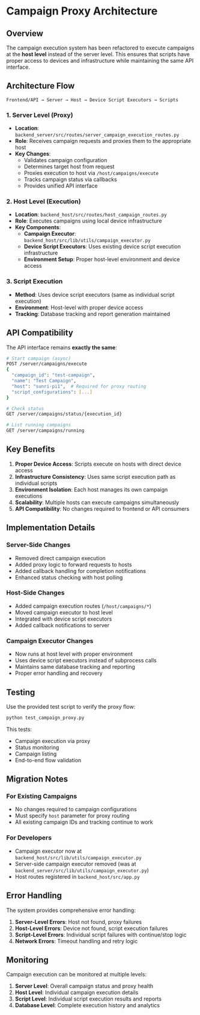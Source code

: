# Campaign Proxy Architecture

## Overview

The campaign execution system has been refactored to execute campaigns at the **host level** instead of the server level. This ensures that scripts have proper access to devices and infrastructure while maintaining the same API interface.

## Architecture Flow

```
Frontend/API → Server → Host → Device Script Executors → Scripts
```

### 1. Server Level (Proxy)
- **Location**: `backend_server/src/routes/server_campaign_execution_routes.py`
- **Role**: Receives campaign requests and proxies them to the appropriate host
- **Key Changes**:
  - Validates campaign configuration
  - Determines target host from request
  - Proxies execution to host via `/host/campaigns/execute`
  - Tracks campaign status via callbacks
  - Provides unified API interface

### 2. Host Level (Execution)
- **Location**: `backend_host/src/routes/host_campaign_routes.py`
- **Role**: Executes campaigns using local device infrastructure
- **Key Components**:
  - **Campaign Executor**: `backend_host/src/lib/utils/campaign_executor.py`
  - **Device Script Executors**: Uses existing device script execution infrastructure
  - **Environment Setup**: Proper host-level environment and device access

### 3. Script Execution
- **Method**: Uses device script executors (same as individual script execution)
- **Environment**: Host-level with proper device access
- **Tracking**: Database tracking and report generation maintained

## API Compatibility

The API interface remains **exactly the same**:

```bash
# Start campaign (async)
POST /server/campaigns/execute
{
  "campaign_id": "test-campaign",
  "name": "Test Campaign",
  "host": "sunri-pi1",  # Required for proxy routing
  "script_configurations": [...]
}

# Check status
GET /server/campaigns/status/{execution_id}

# List running campaigns
GET /server/campaigns/running
```

## Key Benefits

1. **Proper Device Access**: Scripts execute on hosts with direct device access
2. **Infrastructure Consistency**: Uses same script execution path as individual scripts
3. **Environment Isolation**: Each host manages its own campaign executions
4. **Scalability**: Multiple hosts can execute campaigns simultaneously
5. **API Compatibility**: No changes required to frontend or API consumers

## Implementation Details

### Server-Side Changes
- Removed direct campaign execution
- Added proxy logic to forward requests to hosts
- Added callback handling for completion notifications
- Enhanced status checking with host polling

### Host-Side Changes
- Added campaign execution routes (`/host/campaigns/*`)
- Moved campaign executor to host level
- Integrated with device script executors
- Added callback notifications to server

### Campaign Executor Changes
- Now runs at host level with proper environment
- Uses device script executors instead of subprocess calls
- Maintains same database tracking and reporting
- Proper error handling and recovery

## Testing

Use the provided test script to verify the proxy flow:

```bash
python test_campaign_proxy.py
```

This tests:
- Campaign execution via proxy
- Status monitoring
- Campaign listing
- End-to-end flow validation

## Migration Notes

### For Existing Campaigns
- No changes required to campaign configurations
- Must specify `host` parameter for proxy routing
- All existing campaign IDs and tracking continue to work

### For Developers
- Campaign executor now at `backend_host/src/lib/utils/campaign_executor.py`
- Server-side campaign executor removed (was at `backend_server/src/lib/utils/campaign_executor.py`)
- Host routes registered in `backend_host/src/app.py`

## Error Handling

The system provides comprehensive error handling:

1. **Server-Level Errors**: Host not found, proxy failures
2. **Host-Level Errors**: Device not found, script execution failures  
3. **Script-Level Errors**: Individual script failures with continue/stop logic
4. **Network Errors**: Timeout handling and retry logic

## Monitoring

Campaign execution can be monitored at multiple levels:

1. **Server Level**: Overall campaign status and proxy health
2. **Host Level**: Individual campaign execution details
3. **Script Level**: Individual script execution results and reports
4. **Database Level**: Complete execution history and analytics
